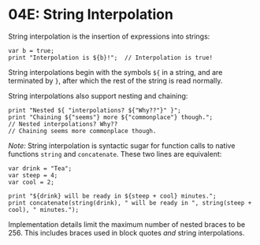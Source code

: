 # 04E: String Interpolation

String interpolation is the insertion of expressions into strings:

```
var b = true;
print "Interpolation is ${b}!";  // Interpolation is true!
```

String interpolations begin with the symbols `${` in a string, and are terminated by `}`, after which the rest of the string is read normally.

String interpolations also support nesting and chaining:

```
print "Nested ${ "interpolations? ${"Why??"}" }";
print "Chaining ${"seems"} more ${"commonplace"} though.";
// Nested interpolations? Why??
// Chaining seems more commonplace though.
```

*Note:* String interpolation is syntactic sugar for function calls to native functions `string` and `concatenate`. These two lines are equivalent:

```
var drink = "Tea";
var steep = 4;
var cool = 2;

print "${drink} will be ready in ${steep + cool} minutes.";
print concatenate(string(drink), " will be ready in ", string(steep + cool), " minutes.");
```

Implementation details limit the maximum number of nested braces to be 256. This includes braces used in block quotes *and* string interpolations.